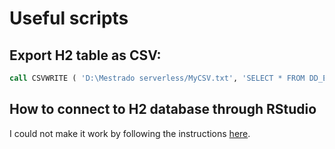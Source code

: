 # Useful scripts

## Export H2 table as CSV:

```sql
call CSVWRITE ( 'D:\Mestrado serverless/MyCSV.txt', 'SELECT * FROM DD_EXP_RECORD_ENTITY' )
```

## How to connect to H2 database through RStudio

I could not make it work by following the instructions [here](https://stackoverflow.com/questions/31275019/connecting-r-to-embedded-h2-database-on-rstudio).
